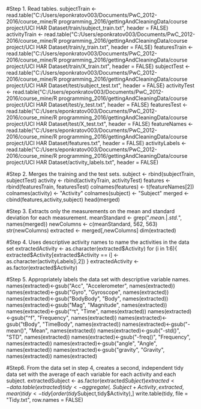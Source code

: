 #Step 1. Read tables.
subjectTrain <- read.table("C:/Users/eponkratov003/Documents/PwC_2012-2016/course_mine/R programming_2016/gettingAndCleaningData/course project/UCI HAR Dataset/train/subject_train.txt", header = FALSE)
activityTrain <- read.table("C:/Users/eponkratov003/Documents/PwC_2012-2016/course_mine/R programming_2016/gettingAndCleaningData/course project/UCI HAR Dataset/train/y_train.txt", header = FALSE)
featuresTrain <- read.table("C:/Users/eponkratov003/Documents/PwC_2012-2016/course_mine/R programming_2016/gettingAndCleaningData/course project/UCI HAR Dataset/train/X_train.txt", header = FALSE)
subjectTest <- read.table("C:/Users/eponkratov003/Documents/PwC_2012-2016/course_mine/R programming_2016/gettingAndCleaningData/course project/UCI HAR Dataset/test/subject_test.txt", header = FALSE)
activityTest <- read.table("C:/Users/eponkratov003/Documents/PwC_2012-2016/course_mine/R programming_2016/gettingAndCleaningData/course project/UCI HAR Dataset/test/y_test.txt", header = FALSE)
featuresTest <- read.table("C:/Users/eponkratov003/Documents/PwC_2012-2016/course_mine/R programming_2016/gettingAndCleaningData/course project/UCI HAR Dataset/test/X_test.txt", header = FALSE)
featureNames <- read.table("C:/Users/eponkratov003/Documents/PwC_2012-2016/course_mine/R programming_2016/gettingAndCleaningData/course project/UCI HAR Dataset/features.txt", header = FALSE)
activityLabels <- read.table("C:/Users/eponkratov003/Documents/PwC_2012-2016/course_mine/R programming_2016/gettingAndCleaningData/course project/UCI HAR Dataset/activity_labels.txt", header = FALSE)

#Step 2. Merges the training and the test sets.
subject <- rbind(subjectTrain, subjectTest)
activity <- rbind(activityTrain, activityTest)
features <- rbind(featuresTrain, featuresTest)
colnames(features) <- t(featureNames[2])
colnames(activity) <- "Activity"
colnames(subject) <- "Subject"
merged <- cbind(features,activity,subject)
head(merged)

#Step 3. Extracts only the measurements on the mean and standard deviation for each measurement. 
meanStandard <- grep(".*mean.*|.*std.*", names(merged))
newColumns <- c(meanStandard, 562, 563)
str(newColumns)
extracted <- merged[,newColumns]
dim(extracted)

#Step 4. Uses descriptive activity names to name the activities in the data set
extractedActivity <- as.character(extracted$Activity)
for (i in 1:6){
        extracted$Activity[extracted$Activity == i] <- as.character(activityLabels[i,2])
}
extractedActivity <- as.factor(extracted$Activity)

#Step 5. Appropriately labels the data set with descriptive variable names. 
names(extracted)<-gsub("Acc", "Accelerometer", names(extracted))
names(extracted)<-gsub("Gyro", "Gyroscope", names(extracted))
names(extracted)<-gsub("BodyBody", "Body", names(extracted))
names(extracted)<-gsub("Mag", "Magnitude", names(extracted))
names(extracted)<-gsub("^t", "Time", names(extracted))
names(extracted)<-gsub("^f", "Frequency", names(extracted))
names(extracted)<-gsub("tBody", "TimeBody", names(extracted))
names(extracted)<-gsub("-mean()", "Mean", names(extracted))
names(extracted)<-gsub("-std()", "STD", names(extracted))
names(extracted)<-gsub("-freq()", "Frequency", names(extracted))
names(extracted)<-gsub("angle", "Angle", names(extracted))
names(extracted)<-gsub("gravity", "Gravity", names(extracted))
names(extracted)

#Step6. From the data set in step 4, creates a second, independent tidy data set with the average of each variable for each activity and each subject.
extractedSubject <- as.factor(extracted$Subject)
extracted <- data.table(extracted)
tidy <- aggregate(. ~Subject + Activity, extracted, mean)
tidy <- tidy[order(tidy$Subject,tidy$Activity),]
write.table(tidy, file = "Tidy.txt", row.names = FALSE)

